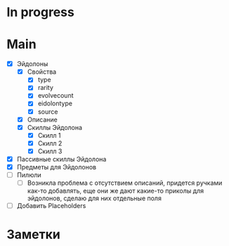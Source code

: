 # In progress






# Main
- [x] Эйдолоны
	- [x] Свойства
		- [x] type
		- [x] rarity
		- [x] evolvecount
		- [x] eidolontype
		- [x] source
	- [x] Описание
	- [x] Скиллы Эйдолона
		- [x] Скилл 1
		- [x] Скилл 2
		- [x] Скилл 3 
- [x] Пассивные скиллы Эйдолона
- [x] Предметы для Эйдолонов
- [ ] Пилюли
	- [ ] Возникла проблема с отсутствием описаний, придется ручками как-то добавлять, еще они же дают какие-то приколы для эйдолонов, сделаю для них отдельные поля
- [ ] Добавить Placeholders

# Заметки